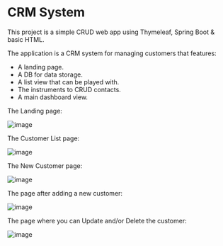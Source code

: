 # CRM System
This project is a simple CRUD web app using Thymeleaf, Spring Boot & basic HTML.

The application is a CRM system for managing customers that features:

- A landing page.
- A DB for data storage.
- A list view that can be played with.
- The instruments to CRUD contacts.
- A main dashboard view.



The Landing page:

![image](https://user-images.githubusercontent.com/87822132/173996343-448feddb-0681-4e54-b21c-f158abb0f0a3.png)



The Customer List page:

![image](https://user-images.githubusercontent.com/87822132/173996760-a6f88844-85d4-4cd7-9d99-b8629f2dfdd6.png)



The New Customer page:

![image](https://user-images.githubusercontent.com/87822132/173996650-2108d95a-4d1d-443d-91c2-e0ceb5834332.png)



The page after adding a new customer:

![image](https://user-images.githubusercontent.com/87822132/173996719-7463c7fb-b51d-4278-822f-73a107f992b7.png)



The page where you can Update and/or Delete the customer:

![image](https://user-images.githubusercontent.com/87822132/173999505-f6970b22-e013-4906-9bff-12b68e1b7eed.png)



